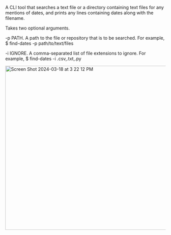 A CLI tool that searches a text file or a directory containing text files for any mentions of dates, and prints any lines containing dates along with the filename.

Takes two optional arguments.

-p PATH. A path to the file or repository that is to be searched. For example, $ find-dates -p path/to/text/files

-i IGNORE. A comma-separated list of file extensions to ignore. For example, $ find-dates -i .csv,.txt,.py

<img width="515" alt="Screen Shot 2024-03-18 at 3 22 12 PM" src="https://github.com/caznidarsic/date-finder/assets/107156580/2be45ab5-81d2-4dcd-908d-777adec827b3">

